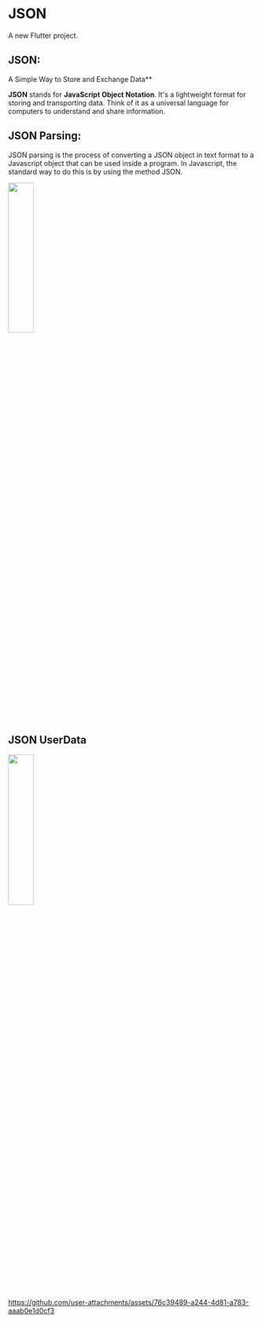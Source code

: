 # JSON

A new Flutter project.
## JSON: 
 A Simple Way to Store and Exchange Data**

**JSON** stands for **JavaScript Object Notation**. It's a lightweight format for storing and transporting data. Think of it as a universal language for computers to understand and share information.

## JSON Parsing:
 JSON parsing is the process of converting a JSON object in text format to a Javascript object that can be used inside a program. In Javascript, the standard way to do this is by using the method JSON.
<p>
 <img src="https://github.com/user-attachments/assets/e5ed81b8-ac92-4328-a77a-0f1240f2bf30" height=28% width=32%>
</p>


## JSON UserData
 <img src="https://github.com/user-attachments/assets/c1f8ccd1-8c38-469b-9444-ed0e0502d74f" height=28% width=32%>


https://github.com/user-attachments/assets/76c39489-a244-4d81-a783-aaab0e1d0cf3

